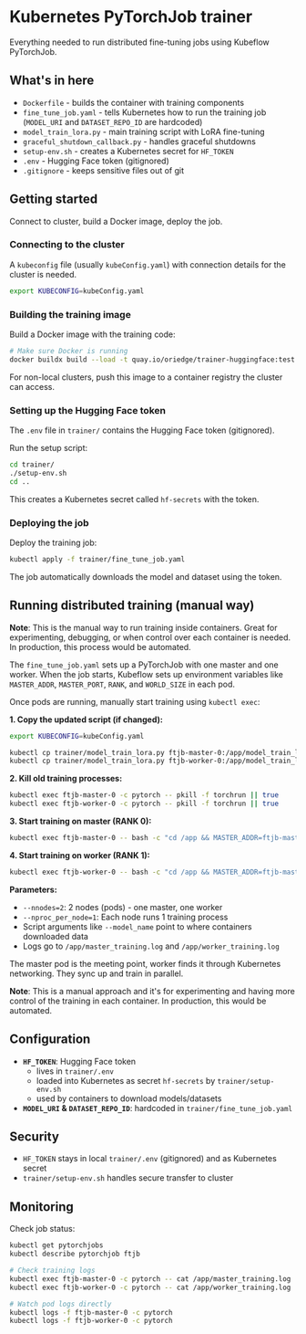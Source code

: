 # Kubernetes PyTorchJob trainer

Everything needed to run distributed fine-tuning jobs using Kubeflow PyTorchJob.

## What's in here

- `Dockerfile` - builds the container with training components
- `fine_tune_job.yaml` - tells Kubernetes how to run the training job (`MODEL_URI` and `DATASET_REPO_ID` are hardcoded)
- `model_train_lora.py` - main training script with LoRA fine-tuning
- `graceful_shutdown_callback.py` - handles graceful shutdowns
- `setup-env.sh` - creates a Kubernetes secret for `HF_TOKEN`
- `.env` - Hugging Face token (gitignored)
- `.gitignore` - keeps sensitive files out of git

## Getting started

Connect to cluster, build a Docker image, deploy the job.

### Connecting to the cluster

A `kubeconfig` file (usually `kubeConfig.yaml`) with connection details for the cluster is needed.

```bash
export KUBECONFIG=kubeConfig.yaml
```

### Building the training image

Build a Docker image with the training code:

```bash
# Make sure Docker is running
docker buildx build --load -t quay.io/oriedge/trainer-huggingface:test trainer/
```

For non-local clusters, push this image to a container registry the cluster can access.

### Setting up the Hugging Face token

The `.env` file in `trainer/` contains the Hugging Face token (gitignored).

Run the setup script:

```bash
cd trainer/
./setup-env.sh
cd ..
```

This creates a Kubernetes secret called `hf-secrets` with the token.

### Deploying the job

Deploy the training job:

```bash
kubectl apply -f trainer/fine_tune_job.yaml
```

The job automatically downloads the model and dataset using the token.

## Running distributed training (manual way)

**Note**: This is the manual way to run training inside containers. Great for experimenting, debugging, or when control over each container is needed. In production, this process would be automated.

The `fine_tune_job.yaml` sets up a PyTorchJob with one master and one worker. When the job starts, Kubeflow sets up environment variables like `MASTER_ADDR`, `MASTER_PORT`, `RANK`, and `WORLD_SIZE` in each pod.

Once pods are running, manually start training using `kubectl exec`:

**1. Copy the updated script (if changed):**

```bash
export KUBECONFIG=kubeConfig.yaml

kubectl cp trainer/model_train_lora.py ftjb-master-0:/app/model_train_lora.py -c pytorch
kubectl cp trainer/model_train_lora.py ftjb-worker-0:/app/model_train_lora.py -c pytorch
```

**2. Kill old training processes:**

```bash
kubectl exec ftjb-master-0 -c pytorch -- pkill -f torchrun || true
kubectl exec ftjb-worker-0 -c pytorch -- pkill -f torchrun || true
```

**3. Start training on master (RANK 0):**

```bash
kubectl exec ftjb-master-0 -- bash -c "cd /app && MASTER_ADDR=ftjb-master-0 MASTER_PORT=23456 nohup torchrun --nnodes=2 --node_rank=0 --nproc_per_node=1 --master_addr=ftjb-master-0 --master_port=23456 model_train_lora.py --model_name /workspace/model/models--meta-llama--Llama-3.2-1B-Instruct/snapshots/9213176726f574b556790deb65791e0c5aa438b6 --dataset_path /workspace/dataset --output_dir /workspace/output --local_files_only --add_special_tokens > /app/master_training.log 2>&1 &"
```

**4. Start training on worker (RANK 1):**

```bash
kubectl exec ftjb-worker-0 -- bash -c "cd /app && MASTER_ADDR=ftjb-master-0 MASTER_PORT=23456 nohup torchrun --nnodes=2 --node_rank=1 --nproc_per_node=1 --master_addr=ftjb-master-0 --master_port=23456 model_train_lora.py --model_name /workspace/model/models--meta-llama--Llama-3.2-1B-Instruct/snapshots/9213176726f574b556790deb65791e0c5aa438b6 --dataset_path /workspace/dataset --output_dir /workspace/output --local_files_only --add_special_tokens > /app/worker_training.log 2>&1 &"
```

**Parameters:**

- `--nnodes=2`: 2 nodes (pods) - one master, one worker
- `--nproc_per_node=1`: Each node runs 1 training process
- Script arguments like `--model_name` point to where containers downloaded data
- Logs go to `/app/master_training.log` and `/app/worker_training.log`

The master pod is the meeting point, worker finds it through Kubernetes networking. They sync up and train in parallel.

**Note**: This is a manual approach and it's for experimenting and having more control of the training in each container. In production, this would be automated.

## Configuration

- **`HF_TOKEN`**: Hugging Face token
  - lives in `trainer/.env`
  - loaded into Kubernetes as secret `hf-secrets` by `trainer/setup-env.sh`
  - used by containers to download models/datasets
- **`MODEL_URI` & `DATASET_REPO_ID`**: hardcoded in `trainer/fine_tune_job.yaml`

## Security

- `HF_TOKEN` stays in local `trainer/.env` (gitignored) and as Kubernetes secret
- `trainer/setup-env.sh` handles secure transfer to cluster

## Monitoring

Check job status:

```bash
kubectl get pytorchjobs
kubectl describe pytorchjob ftjb

# Check training logs
kubectl exec ftjb-master-0 -c pytorch -- cat /app/master_training.log
kubectl exec ftjb-worker-0 -c pytorch -- cat /app/worker_training.log

# Watch pod logs directly
kubectl logs -f ftjb-master-0 -c pytorch
kubectl logs -f ftjb-worker-0 -c pytorch
``` 